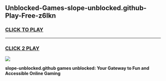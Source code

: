 
## Unblocked-Games-slope-unblocked.github-Play-Free-z6lkn
<h3>
<a href="https://premium76.site?title=slope-unblocked.github&ref=10A">CLICK TO PLAY</a></h3>
<hr>

<h3>
<a href="https://premium76.site?title=slope-unblocked.github&ref=10A">CLICK 2 PLAY</a>
  
</h3>

<a href="https://premium76.site?title=slope-unblocked.github&ref=10A"><img src="https://clearcache.store/games.png"></a>


**slope-unblocked.github games unblocked: Your Gateway to Fun and Accessible Online Gaming**
